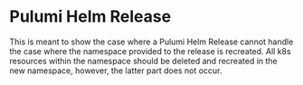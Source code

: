 # Pulumi Helm Release
This is meant to show the case where a Pulumi Helm Release cannot handle the case where the namespace provided to the release is recreated. All k8s resources within the namespace should be deleted and recreated in the new namespace, however, the latter part does not occur.
